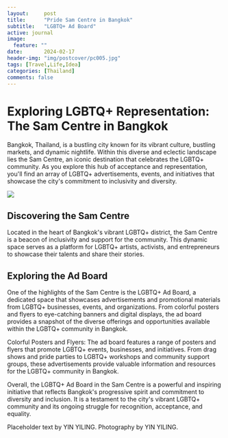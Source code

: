 ```yaml
---
layout:     post
title:      "Pride Sam Centre in Bangkok"
subtitle:   "LGBTQ+ Ad Board"
active: journal
image:
  feature: ""
date:       2024-02-17 
header-img: "img/postcover/pc005.jpg"
tags: [Travel,Life,Idea]
categories: [Thailand]
comments: false
---
```


<h1>Exploring LGBTQ+ Representation: The Sam Centre in Bangkok</h1>

<p>Bangkok, Thailand, is a bustling city known for its vibrant culture, bustling markets, and dynamic nightlife. Within this diverse and eclectic landscape lies the Sam Centre, an iconic destination that celebrates the LGBTQ+ community. As you explore this hub of acceptance and representation, you'll find an array of LGBTQ+ advertisements, events, and initiatives that showcase the city's commitment to inclusivity and diversity.</p>

<img class="image-custom-inner-size" src="{{ site.baseurl }}/img/journal/Thailand/pc001.jpg" >

<h2>Discovering the Sam Centre</h2>
<p>Located in the heart of Bangkok's vibrant LGBTQ+ district, the Sam Centre is a beacon of inclusivity and support for the community. This dynamic space serves as a platform for LGBTQ+ artists, activists, and entrepreneurs to showcase their talents and share their stories.</p>
<h2>Exploring the Ad Board</h2>

<p>One of the highlights of the Sam Centre is the LGBTQ+ Ad Board, a dedicated space that showcases advertisements and promotional materials from LGBTQ+ businesses, events, and organizations. From colorful posters and flyers to eye-catching banners and digital displays, the ad board provides a snapshot of the diverse offerings and opportunities available within the LGBTQ+ community in Bangkok.</p>

<p> Colorful Posters and Flyers: The ad board features a range of posters and flyers that promote LGBTQ+ events, businesses, and initiatives. From drag shows and pride parties to LGBTQ+ workshops and community support groups, these advertisements provide valuable information and resources for the LGBTQ+ community in Bangkok.
</p>

<p>Overall, the LGBTQ+ Ad Board in the Sam Centre is a powerful and inspiring initiative that reflects Bangkok's progressive spirit and commitment to diversity and inclusion. It is a testament to the city's vibrant LGBTQ+ community and its ongoing struggle for recognition, acceptance, and equality.</p>


<p>Placeholder text by <a>YIN YILING</a>. Photography by <a>YIN YILING</a>.</p>